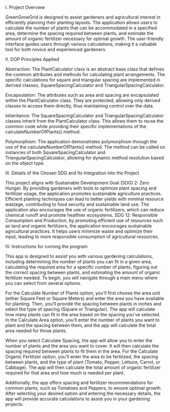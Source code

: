 I. Project Overview

GreenGrowGrid is designed to assist gardeners and agricultural interest in efficiently planning their planting layouts. The application allows users to calculate the number of plants that can be accommodated in a specified area, determine the spacing required between plants, and estimate the amount of organic fertilizer necessary for optimal growth. The user-friendly interface guides users through various calculations, making it a valuable tool for both novice and experienced gardeners.

II. OOP Principles Applied

Abstraction: The PlantCalculator class is an abstract base class that defines the common attributes and methods for calculating plant arrangements. The specific calculations for square and triangular spacing are implemented in derived classes, SquareSpacingCalculator and TriangularSpacingCalculator.

Encapsulation: The attributes such as area and spacing are encapsulated within the PlantCalculator class. They are protected, allowing only derived classes to access them directly, thus maintaining control over the data.

Inheritance: The SquareSpacingCalculator and TriangularSpacingCalculator classes inherit from the PlantCalculator class. This allows them to reuse the common code while providing their specific implementations of the calculateNumberOfPlants() method.

Polymorphism: The application demonstrates polymorphism through the use of the calculateNumberOfPlants() method. The method can be called on instances of both SquareSpacingCalculator and TriangularSpacingCalculator, allowing for dynamic method resolution based on the object type.

III. Details of the Chosen SDG and Its Integration into the Project

This project aligns with Sustainable Development Goal (SDG) 2: Zero Hunger. By providing gardeners with tools to optimize plant spacing and fertilizer usage, the application promotes sustainable agriculture practices. Efficient planting techniques can lead to better yields with minimal resource wastage, contributing to food security and sustainable land use. The application also encourages the use of organic fertilizers, which can reduce chemical runoff and promote healthier ecosystems. SDG 12: Responsible Consumption and Production, by promoting efficient use of resources such as land and organic fertilizers, the application encourages sustainable agricultural practices. It helps users minimize waste and optimize their input, leading to more responsible consumption of agricultural resources.

IV. Instructions for running the program 

This app is designed to assist you with various gardening calculations, including determining the number of plants you can fit in a given area, calculating the required area for a specific number of plants, figuring out the correct spacing between plants, and estimating the amount of organic fertilizer needed. To begin, you will navigate through a main menu where you can select from several options.

For the Calculate Number of Plants option, you’ll first choose the area unit (either Square Feet or Square Meters) and enter the area you have available for planting. Then, you’ll provide the spacing between plants in inches and select the type of spacing (Square or Triangular). The app will calculate how many plants can fit in the area based on the spacing you’ve selected. In the Calculate Area option, you’ll enter the number of plants you want to plant and the spacing between them, and the app will calculate the total area needed for those plants.

When you select Calculate Spacing, the app will allow you to enter the number of plants and the area you want to cover. It will then calculate the spacing required between plants to fit them in the area. For the Calculate Organic Fertilizer option, you’ll enter the area to be fertilized, the spacing between plants, and the type of plant (Tomato, Pepper, Lettuce, Carrot, or Cabbage). The app will then calculate the total amount of organic fertilizer required for that area and how much is needed per plant.

Additionally, the app offers spacing and fertilizer recommendations for common plants, such as Tomatoes and Peppers, to ensure optimal growth. After selecting your desired option and entering the necessary details, the app will provide accurate calculations to assist you in your gardening projects.





